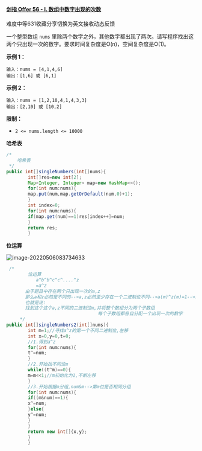 #### [剑指 Offer 56 - I. 数组中数字出现的次数](https://leetcode.cn/problems/shu-zu-zhong-shu-zi-chu-xian-de-ci-shu-lcof/)

难度中等631收藏分享切换为英文接收动态反馈

一个整型数组 `nums` 里除两个数字之外，其他数字都出现了两次。请写程序找出这两个只出现一次的数字。要求时间复杂度是O(n)，空间复杂度是O(1)。

**示例 1：**

```
输入：nums = [4,1,4,6]
输出：[1,6] 或 [6,1]
```

**示例 2：**

```
输入：nums = [1,2,10,4,1,4,3,3]
输出：[2,10] 或 [10,2]
```

**限制：**

- `2 <= nums.length <= 10000`

**哈希表**

```java
/*
    哈希表
 */
public int[]singleNumbers(int[]nums){
        int[]res=new int[2];
        Map<Integer, Integer> map=new HashMap<>();
        for(int num:nums){
        map.put(num,map.getOrDefault(num,0)+1);
        }
        int index=0;
        for(int num:nums){
        if(map.get(num)==1)res[index++]=num;
        }
        return res;
        }
```

**位运算**

![image-20220506083734633](C:\Users\29608\AppData\Roaming\Typora\typora-user-images\image-20220506083734633.png)

```java
 /*
        位运算
           a^b^b^c^c^....^z
           =a^z
       由于题目中存在两个只出现一次的a,z
       那么a和z必然是不同的-->a,z必然至少存在一个二进制位不同-->a(m)^z(m)=1-->找到这个不同的位m-->找到m后分组将a&m和z&m
       也就是说:
       找到这个这个a,z不同的二进制位m,并将整个数组分为两个子数组
                                  每个子数组都各自分配一个出现一次的数字
     */
public int[]singleNumbers2(int[]nums){
        int m=1;//寻找a^z的第一个不同二进制位,左移
        int x=0,y=0,t=0;
        //1.得到a^z
        for(int num:nums){
        t^=num;
        }
        //2.开始找不同位m
        while((t^m)==0){
        m=m<<1;//m初始化为1,不断左移
        }
        //3.开始根据m分组,num&m-->第m位是否相同分组
        for(int num:nums){
        if((m&num)==1){
        x^=num;
        }else{
        y^=num;
        }
        }
        return new int[]{x,y};
        }
        }
```